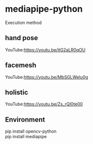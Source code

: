# mediapipe-python  
Execution method  

## hand pose  
YouTube:https://youtu.be/itG2aLR0qOU  
## facemesh  
YouTube:https://youtu.be/MbSGLWelu0g  
## holistic  
YouTube:https://youtu.be/Zs_rQl0te00

## Environment  
pip install opencv-python  
pip install mediapipe
